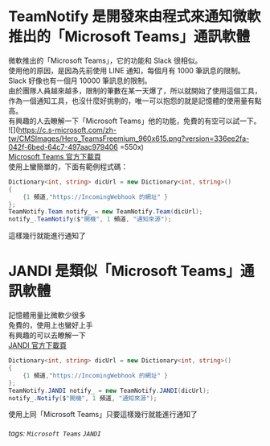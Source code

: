 # TeamNotify 是開發來由程式來通知微軟推出的「Microsoft Teams」通訊軟體  
微軟推出的「Microsoft Teams」，它的功能和 Slack 很相似。  
使用他的原因，是因為先前使用 LINE 通知，每個月有 1000 筆訊息的限制。  
Slack 好像也有一個月 10000 筆訊息的限制。  
由於團隊人員越來越多，限制的筆數在某一天爆了，所以就開始了使用這個工具，  
作為一個通知工具，也沒什麼好挑剔的，唯一可以抱怨的就是記憶體的使用量有點高。  
有興趣的人去瞭解一下「Microsoft Teams」他的功能，免費的有空可以試一下。  
![](https://c.s-microsoft.com/zh-tw/CMSImages/Hero_TeamsFreemium_960x615.png?version=336ee2fa-042f-6bed-64c7-497aac979406 =550x)  
[Microsoft Teams 官方下載頁](https://products.office.com/zh-tw/microsoft-teams/free)  
使用上蠻簡單的，下面有範例程式碼：  
``` c#
Dictionary<int, string> dicUrl = new Dictionary<int, string>()
{
    {1 頻道,"https://IncomingWebhook 的網址" }
};
TeamNotify.Team notify_ = new TeamNotify.Team(dicUrl);
notify_.TeamNotify($"開機", 1 頻道, "通知來源");
```
這樣幾行就能進行通知了  

# JANDI 是類似「Microsoft Teams」通訊軟體  
記憶體用量比微軟少很多  
免費的，使用上也蠻好上手  
有興趣的可以去瞭解一下  
[JANDI 官方下載頁](https://www.jandi.com/landing/zh-tw)  
``` c#
Dictionary<int, string> dicUrl = new Dictionary<int, string>()
{
    {1 頻道,"https://IncomingWebhook 的網址" }
};
TeamNotify.JANDI notify_ = new TeamNotify.JANDI(dicUrl);
notify_.Notify($"開機", 1 頻道, "通知來源");
```

使用上同「Microsoft Teams」只要這樣幾行就能進行通知了  


###### tags: `Microsoft Teams` `JANDI`

